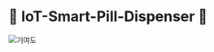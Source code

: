 # 💊 IoT-Smart-Pill-Dispenser 💊
![기여도](https://github.com/chol0824/IoT-Smart-Pill-Dispenser/assets/74773561/80e9cefa-0ae4-4c6e-afa7-293c34b97003)
